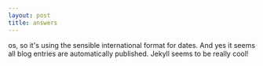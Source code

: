 ```yaml
---
layout: post
title: answers
---
```


os, so it's using the sensible international format for dates. And yes it seems all blog entries are automatically published. Jekyll seems to be really cool!
